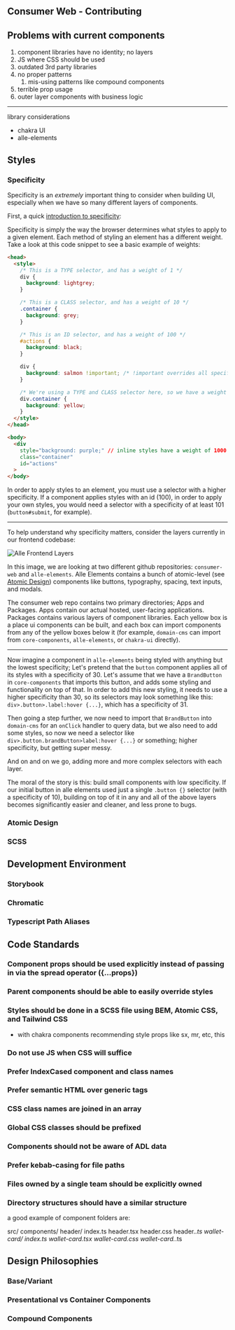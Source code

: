 ## Consumer Web - Contributing


## Problems with current components

1. component libraries have no identity; no layers
2. JS where CSS should be used
3. outdated 3rd party libraries
4. no proper patterns
   1. mis-using patterns like compound components
5. terrible prop usage
6. outer layer components with business logic

--------------------------------------------------

library considerations
- chakra UI
- alle-elements

## Styles

### Specificity

Specificity is an _extremely_ important thing to consider when building UI, especially when we have so many different layers of components.

First, a quick [introduction to specificity](https://developer.mozilla.org/en-US/docs/Web/CSS/Specificity):

Specificity is simply the way the browser determines what styles to apply to a given element. Each method of styling an element has a different weight. Take a look at this code snippet to see a basic example of weights:

```html
<head>
  <style>
    /* This is a TYPE selector, and has a weight of 1 */
    div {
      background: lightgrey;
    }

    /* This is a CLASS selector, and has a weight of 10 */
    .container {
      background: grey;
    }

    /* This is an ID selector, and has a weight of 100 */
    #actions {
      background: black;
    }

    div {
      background: salmon !important; /* !important overrides all specificity rule */
    }

    /* We're using a TYPE and CLASS selector here, so we have a weight of 11 */
    div.container {
      background: yellow;
    }
  </style>
</head>

<body>
  <div
    style="background: purple;" // inline styles have a weight of 1000
    class="container"
    id="actions"
  >
</body>
```

In order to apply styles to an element, you must use a selector with a higher specificity. If a component applies styles with an id (100), in order to apply your own styles, you would need a selector with a specificity of at least 101 (`button#submit`, for example).

---

To help understand why specificity matters, consider the layers currently in our frontend codebase:

![Alle Frontend Layers](./docs/assets/alle-frontend-layers.png)

In this image, we are looking at two different github repositories: `consumer-web` and `alle-elements`. Alle Elements contains a bunch of atomic-level (see [Atomic Design](#atomic-design)) components like buttons, typography, spacing, text inputs, and modals.

The consumer web repo contains two primary directories; Apps and Packages. Apps contain our actual hosted, user-facing applications. Packages contains various layers of component libraries. Each yellow box is a place ui components can be built, and each box can import components from any of the yellow boxes below it (for example, `domain-cms` can import from `core-components`, `alle-elements`, or `chakra-ui` directly).

---

Now imagine a component in `alle-elements` being styled with anything but the lowest specificity; Let's pretend that the `button` component applies all of its styles with a specificity of 30. Let's assume that we have a `BrandButton` in `core-components` that imports this button, and adds some styling and functionality on top of that. In order to add this new styling, it needs to use a higher specificity than 30, so its selectors may look something like this: `div>.button>.label:hover {...}`, which has a specificity of 31.

Then going a step further, we now need to import that `BrandButton` into `domain-cms` for an `onClick` handler to query data, but we also need to add some styles, so now we need a selector like `div>.button.brandButton>label:hover {...}` or something; higher specificity, but getting super messy.

And on and on we go, adding more and more complex selectors with each layer.

The moral of the story is this: build small components with low specificity. If our initial button in alle elements used just a single `.button {}` selector (with a specificity of 10), building on top of it in any and all of the above layers becomes significantly easier and cleaner, and less prone to bugs.

### Atomic Design

### SCSS

## Development Environment

### Storybook

### Chromatic

### Typescript Path Aliases

## Code Standards

### Component props should be used explicitly instead of passing in via the spread operator ({...props})

### Parent components should be able to easily override styles

### Styles should be done in a SCSS file using BEM, Atomic CSS, and Tailwind CSS

- with chakra components recommending style props like sx, mr, etc, this 

### Do not use JS when CSS will suffice

### Prefer IndexCased component and class names

### Prefer semantic HTML over generic tags

### CSS class names are joined in an array

### Global CSS classes should be prefixed

### Components should not be aware of ADL data

### Prefer kebab-casing for file paths

### Files owned by a single team should be explicitly owned

### Directory structures should have a similar structure

a good example of component folders are:

src/
  components/
    header/
      index.ts
      header.tsx
      header.css
      header.*.ts
    wallet-card/
      index.ts
      wallet-card.tsx
      wallet-card.css
      wallet-card.*.ts

## Design Philosophies

### Base/Variant

### Presentational vs Container Components

### Compound Components
